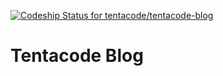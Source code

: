 [ ![Codeship Status for tentacode/tentacode-blog](https://www.codeship.io/projects/09870e40-18cf-0132-b7b1-16ba1201bcd0/status)](https://www.codeship.io/projects/34273)

# Tentacode Blog